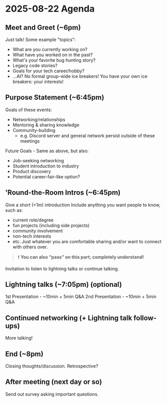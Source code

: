 # 2025-08-22 Agenda

## Meet and Greet (~6pm)
Just talk!
Some example "topics":
- What are you currently working on?
- What have you worked on in the past?
- What's your favorite bug hunting story?
- Legacy code stories?
- Goals for your tech career/hobby?
- ...AI?
No formal group-wide ice breakers! You have your own ice breakers: your interests!

## Purpose Statement (~6:45pm)
Goals of these events:
- Networking/relationships
- Mentoring & sharing knowledge
- Community-building 
	- e.g. Discord server and general network persist outside of these meetings

Future Goals - Same as above, but also:
- Job-seeking networking
- Student introduction to industry
- Product discovery
- Potential career-fair-like option?

## 'Round-the-Room Intros (~6:45pm)
Give a short (<1m) introduction
Include anything you want people to know, such as:
- current role/degree
- fun projects (including side projects)
- community involvement
- non-tech interests
- etc. 
Just whatever you are comfortable sharing and/or want to connect with others over. 

>❗️ **You can also “pass” on this part; completely understand!**


Invitation to listen to lightning talks or continue talking.

## Lightning talks (~7:05pm) (optional)
1st Presentation - ~10min + 5min Q&A
2nd Presentation - ~10min + 5min Q&A

## Continued networking (+ Lightning talk follow-ups)
More talking!

## End (~8pm)
Closing thoughts/discussion.
Retrospective?

## After meeting (next day or so)
Send out survey asking important questions.
